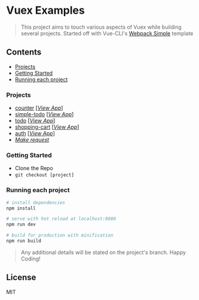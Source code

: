 # Vuex Examples

> This project aims to touch various aspects of Vuex while building several projects. Started off with Vue-CLI's [Webpack Simple](https://github.com/vuejs-templates/webpack-simple) template

## Contents
- [Projects](#projects)
- [Getting Started](#getting-started)
- [Running each project](#running-each-project)

### Projects
- [counter](https://github.com/ooade/vuex-examples/tree/counter) [[*View App*](https://vuex-counter.surge.sh)]
- [simple-todo](https://github.com/ooade/vuex-examples/tree/simple-todo) [[*View App*](https://vuex-simple-todo.surge.sh)]
- [todo](https://github.com/ooade/vuex-examples/tree/todo) [[*View App*](https://vuex-todo.surge.sh)]
- [shopping-cart](https://github.com/ooade/vuex-examples/tree/shopping-cart) [[*View App*](https://vuex-shopping-cart.surge.sh)]
- [auth](https://github.com/ooade/vuex-examples/tree/auth) [[*View App*](https://vuex-auth.now.sh)]
- [*Make request*](https://github.com/ooade/vuex-examples/issues/new)

### Getting Started
- Clone the Repo
- `git checkout [project]`

### Running each project
``` bash
# install dependencies
npm install

# serve with hot reload at localhost:8080
npm run dev

# build for production with minification
npm run build
```
> Any additional details will be stated on the project's branch. 
> Happy Coding!

## License
MIT
